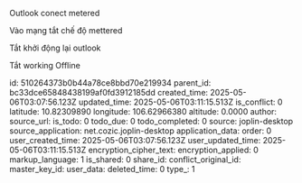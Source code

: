 Outlook conect metered

Vào mạng tắt chế độ mettered

Tắt khởi động lại outlook

Tắt working Offline

id: 510264373b0b44a78ce8bbd70e219934
parent_id: bc33dce65848438199af0fd3912185dd
created_time: 2025-05-06T03:07:56.123Z
updated_time: 2025-05-06T03:11:15.513Z
is_conflict: 0
latitude: 10.82309890
longitude: 106.62966380
altitude: 0.0000
author: 
source_url: 
is_todo: 0
todo_due: 0
todo_completed: 0
source: joplin-desktop
source_application: net.cozic.joplin-desktop
application_data: 
order: 0
user_created_time: 2025-05-06T03:07:56.123Z
user_updated_time: 2025-05-06T03:11:15.513Z
encryption_cipher_text: 
encryption_applied: 0
markup_language: 1
is_shared: 0
share_id: 
conflict_original_id: 
master_key_id: 
user_data: 
deleted_time: 0
type_: 1